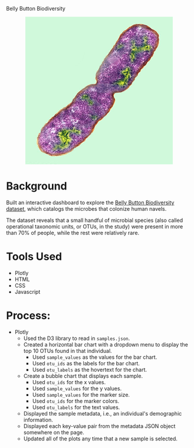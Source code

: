Belly Button Biodiversity

<p align="center">
 <img src="images/bacteria.jpg">
</p>

# Background

Built an interactive dashboard to explore the [Belly Button Biodiversity dataset](http://robdunnlab.com/projects/belly-button-biodiversity/), which catalogs the microbes that colonize human navels.

The dataset reveals that a small handful of microbial species (also called operational taxonomic units, or OTUs, in the study) were present in more than 70% of people, while the rest were relatively rare.

# Tools Used
* Plotly
* HTML
* CSS
* Javascript

# Process: 
* Plotly
  * Used the D3 library to read in `samples.json`.
  * Created a horizontal bar chart with a dropdown menu to display the top 10 OTUs found in that individual.
    * Used `sample_values` as the values for the bar chart.
    * Used `otu_ids` as the labels for the bar chart.
    * Used `otu_labels` as the hovertext for the chart.
  * Create a bubble chart that displays each sample.
    * Used `otu_ids` for the x values.
    * Used `sample_values` for the y values.
    * Used `sample_values` for the marker size.
    * Used `otu_ids` for the marker colors.
    * Used `otu_labels` for the text values.
  * Displayed the sample metadata, i.e., an individual's demographic information.
  * Displayed each key-value pair from the metadata JSON object somewhere on the page.
  * Updated all of the plots any time that a new sample is selected.

